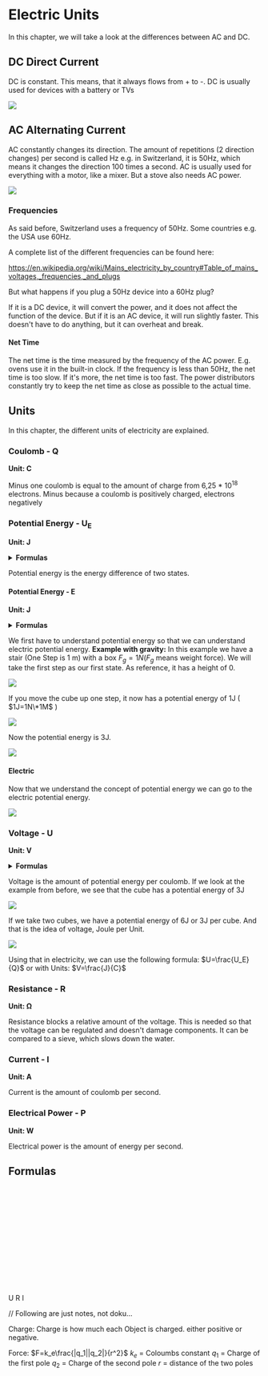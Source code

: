 # Electric Units

In this chapter, we will take a look at the differences between AC and DC.

## DC Direct Current

DC is constant. This means, that it always flows from + to -. DC is usually used for devices with a battery or TVs

![](./media/DC.jpeg)

## AC Alternating Current

AC constantly changes its direction. The amount of repetitions (2 direction changes) per second is called Hz e.g. in Switzerland, it is 50Hz, which means it changes the direction 100 times a second. AC is usually used for everything with a motor, like a mixer. But a stove also needs AC power.

![](./media/AC.jpeg)

### Frequencies
As said before, Switzerland uses a frequency of 50Hz. Some
countries e.g. the USA use 60Hz.

A complete list of the different frequencies can be found here:

<https://en.wikipedia.org/wiki/Mains_electricity_by_country#Table_of_mains_voltages,_frequencies,_and_plugs>

But what happens if you plug a 50Hz device into a 60Hz plug?

If it is a DC device, it will convert the power, and it does not affect the function of the device. But if it is an AC device, it will run slightly faster. This doesn't have to do anything, but it can overheat and break.
#### Net Time
The net time is the time measured by the frequency of the AC power. E.g. ovens use it in the built-in clock. If the frequency is less than 50Hz, the net time is too slow. If it's more, the net time is too fast. The power distributors constantly try to keep the net time as close as possible to the actual time.
## Units
In this chapter, the different units of electricity are explained.
### Coulomb - Q
**Unit: C**

Minus one coulomb is equal to the amount of charge from 6,25 * 10<sup>18</sup> electrons. Minus because a coulomb is positively charged, electrons negatively
### Potential Energy - U<sub>E</sub>
**Unit: J**
<details>
<summary> <b>Formulas</b> </summary>
<details>
<summary>$U_E=k_e\frac{Q_1Q_2}{r}$</summary>
	
$k_e$ is called the Coulomb constant. 
Its value is $8,99\*10^9\frac{N\*m^2}{C^2}$

$Q_1$ and $Q_2$ are the charges of two objects.

$r$ is the distance between the two objects

</details>
</details>

Potential energy is the energy difference of two states.
#### Potential Energy - E
**Unit: J**
<details>
<summary> <b>Formulas</b> </summary>
<details>
<summary>$E=F*d$</summary>
	
$F$ is the force acting on the object. 

$d$ is the distance the object was moved

</details>
</details>

We first have to understand potential energy so that we can understand electric potential energy. 
**Example with gravity:**
In this example we have a stair (One Step is 1 m) with a box $F_g=1N$($F_g$ means weight force). We will take the first step as our first state. As reference, it has a height of 0.

![](./media/Stair01.svg)

If you move the cube up one step, it now has a potential energy of 1J ( $1J=1N\*1M$ )

![](./media/Stair02.svg)

Now the potential energy is 3J.

![](./media/Stair03.svg)

#### Electric
Now that we understand the concept of potential energy we can go to the electric potential energy.

![](./media/circuit.svg)

### Voltage - U

**Unit: V**

<details>
<summary> <b>Formulas</b> </summary>
<details>
<summary>$U=R*I$</summary>
	
$R$ is the resistance. 

$I$ is the current.
</details>
<details>
<summary>$U=\frac{U_E}{Q}$ </summary>
	
$U_E$ is the electric potential energy

$Q$ is the charge.
</details>
</details>

Voltage is the amount of potential energy per coulomb.
If we look at the example from before, we see that the cube has a potential energy of 3J

![](./media/Stair03.svg)

If we take two cubes, we have a potential energy of 6J or 3J per cube. And that is the idea of voltage, Joule per Unit.

![](./media/Stair04.svg)

Using that in electricity, we can use the following formula: $U=\frac{U_E}{Q}$ or with Units: $V=\frac{J}{C}$
### Resistance - R
**Unit: Ω**

Resistance blocks a relative amount of the voltage. This is needed so that the voltage can be regulated and doesn't damage components. It can be compared to a sieve, which slows down the water.
### Current - I
**Unit: A**

Current is the amount of coulomb per second.
### Electrical Power - P
**Unit: W**

Electrical power is the amount of energy per second.
## Formulas
<svg width="200" height="200" viewbox="0 0 400 400" xmlns="http://www.w3.org/2000/svg">

<path 
	  d="
	  M0,395
	  L200,0
	  L400,395
	  z"
	  fill="gray"
	  stroke="Black"
	  stroke-width="10"
	  /> 
<path 
	  d="
	  M100,200
	  L300,200
	  M200,200
	  L200,400"
	  fill="transparent"
	  stroke="Black"
	  stroke-width="10"
	  /> 
<text x="200" y="170" text-anchor="middle" font-size="70pt">U</text>
<text x="160" y="350" text-anchor="end" font-size="70pt">R</text>
<text x="240" y="350" text-anchor="start" font-size="70pt">I</text>
</svg>









// Following are just notes, not doku...

Charge:
Charge is how much each Object is charged. either positive or negative.

Force:
$F=k_e\frac{|q_1||q_2|}{r^2}$
$k_e$ = Coloumbs constant
$q_1$ = Charge of the first pole
$q_2$ = Charge of the second pole
$r$ = distance of the two poles
